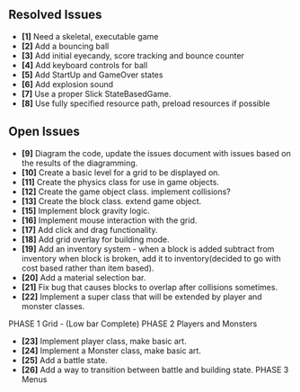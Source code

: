 ## Resolved Issues ##

- **[1]** Need a skeletal, executable game
- **[2]** Add a bouncing ball
- **[3]** Add initial eyecandy, score tracking and bounce counter
- **[4]** Add keyboard controls for ball
- **[5]** Add StartUp and GameOver states
- **[6]** Add explosion sound
- **[7]** Use a proper Slick StateBasedGame.
- **[8]** Use fully specified resource path, preload resources if possible

## Open Issues ##
- **[9]**   Diagram the code, update the issues document with issues
            based on the results of the diagramming.
- **[10]**  Create a basic level for a grid to be displayed on.
- **[11]**  Create the physics class for use in game objects.
- **[12]**  Create the game object class. implement collisions?
- **[13]**  Create the block class. extend game object.
- **[15]**  Implement block gravity logic.
- **[16]**  Implement mouse interaction with the grid.
- **[17]** Add click and drag functionality.
- **[18]** Add grid overlay for building mode.
- **[19]** Add an inventory system - when a block is added subtract from inventory
           when block is broken, add it to inventory(decided to go with cost based rather than item based).
- **[20]** Add a material selection bar.
- **[21]** Fix bug that causes blocks to overlap after collisions sometimes.
- **[22]** Implement a super class that will be extended by player and monster classes.

PHASE 1 Grid - (Low bar Complete)
PHASE 2 Players and Monsters
- **[23]** Implement player class, make basic art.
- **[24]** Implement a Monster class, make basic art.
- **[25]** Add a battle state.
- **[26]** Add a way to transition between battle and building state.
PHASE 3 Menus
